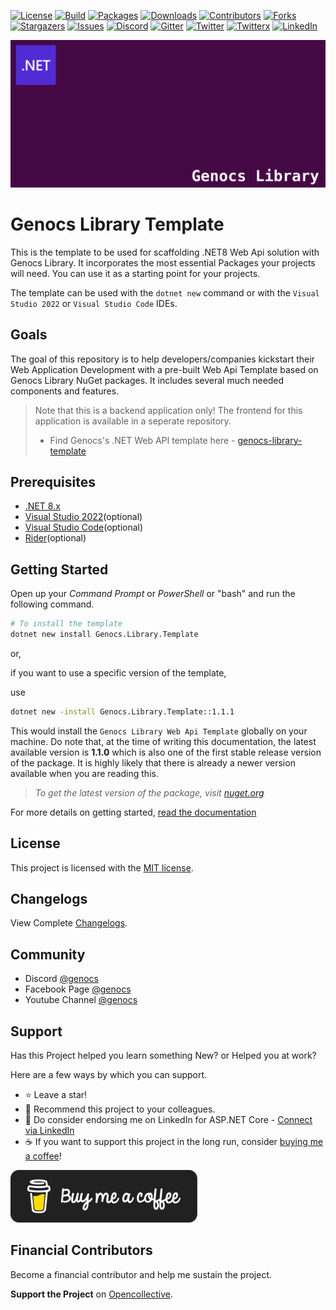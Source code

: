 <!-- PROJECT SHIELDS -->
[![License][license-shield]][license-url]
[![Build][build-shield]][build-url]
[![Packages][package-shield]][package-url]
[![Downloads][downloads-shield]][downloads-url]
[![Contributors][contributors-shield]][contributors-url]
[![Forks][forks-shield]][forks-url]
[![Stargazers][stars-shield]][stars-url]
[![Issues][issues-shield]][issues-url]
[![Discord][discord-shield]][discord-url]
[![Gitter][gitter-shield]][gitter-url]
[![Twitter][twitter-shield]][twitter-url]
[![Twitterx][twitterx-shield]][twitterx-url]
[![LinkedIn][linkedin-shield]][linkedin-url]

[license-shield]: https://img.shields.io/github/license/Genocs/genocs-library-template?color=2da44e&style=flat-square
[license-url]: https://github.com/Genocs/genocs-library-template/blob/main/LICENSE
[build-shield]: https://github.com/Genocs/genocs-library-template/actions/workflows/build_and_test.yml/badge.svg?branch=main
[build-url]: https://github.com/Genocs/genocs-library-template/actions/workflows/build_and_test.yml
[package-shield]: https://img.shields.io/badge/nuget-v.1.1.1-blue?&label=latests&logo=nuget
[package-url]: https://github.com/Genocs/genocs-library-template/actions/workflows/build_and_test.yml
[downloads-shield]: https://img.shields.io/nuget/dt/Genocs.Library.Template.svg?color=2da44e&label=downloads&logo=nuget
[downloads-url]: https://www.nuget.org/packages/Genocs.Library.Template
[contributors-shield]: https://img.shields.io/github/contributors/Genocs/genocs-library-template.svg?style=flat-square
[contributors-url]: https://github.com/Genocs/genocs-library-template/graphs/contributors
[forks-shield]: https://img.shields.io/github/forks/Genocs/genocs-library-template?style=flat-square
[forks-url]: https://github.com/Genocs/genocs-library-template/network/members
[stars-shield]: https://img.shields.io/github/stars/Genocs/genocs-library-template.svg?style=flat-square
[stars-url]: https://img.shields.io/github/stars/Genocs/genocs-library-template?style=flat-square
[issues-shield]: https://img.shields.io/github/issues/Genocs/genocs-library-template?style=flat-square
[issues-url]: https://github.com/Genocs/genocs-library-template/issues
[discord-shield]: https://img.shields.io/discord/1106846706512953385?color=%237289da&label=Discord&logo=discord&logoColor=%237289da&style=flat-square
[discord-url]: https://discord.com/invite/fWwArnkV
[gitter-shield]: https://img.shields.io/badge/chat-on%20gitter-blue.svg
[gitter-url]: https://gitter.im/genocs/
[twitter-shield]: https://img.shields.io/twitter/follow/genocs?color=1DA1F2&label=Twitter&logo=Twitter&style=flat-square
[twitter-url]: https://twitter.com/genocs
[linkedin-shield]: https://img.shields.io/badge/-LinkedIn-black.svg?style=flat-square&logo=linkedin&colorB=555
[linkedin-url]: https://www.linkedin.com/in/giovanni-emanuele-nocco-b31a5169/
[twitterx-shield]: https://img.shields.io/twitter/url/https/twitter.com/genocs.svg?style=social
[twitterx-url]: https://twitter.com/genocs

[![logo](https://raw.githubusercontent.com/Genocs/genocs-library-template/main/assets/genocs-library-logo.png "logo")](https://github.com/Genocs/genocs-library-template)

# Genocs Library Template 
This is the template to be used for scaffolding .NET8 Web Api solution with Genocs Library. It incorporates the most essential Packages your projects will need. You can use it as a starting point for your projects.

The template can be used with the `dotnet new` command or with the `Visual Studio 2022` or `Visual Studio Code` IDEs.


## Goals

The goal of this repository is to help developers/companies kickstart their Web Application Development with a pre-built Web Api Template based on Genocs Library NuGet packages. It includes several much needed components and features.

> Note that this is a backend application only! The frontend for this application is available in a seperate repository. 
> - Find Genocs's .NET Web API template here - [genocs-library-template](https://github.com/Genocs/genocs-library-template)

## Prerequisites
- [.NET 8.x](https://dotnet.microsoft.com/download/dotnet/8.0)
- [Visual Studio 2022](https://visualstudio.microsoft.com/vs/preview/vs2022/)(optional)
- [Visual Studio Code](https://code.visualstudio.com/download)(optional)
- [Rider](https://www.jetbrains.com/rider/)(optional)


## Getting Started

Open up your *Command Prompt* or *PowerShell* or "bash" and run the following command.

``` bash
# To install the template
dotnet new install Genocs.Library.Template
```

or, 

if you want to use a specific version of the template, 

use

``` bash
dotnet new -install Genocs.Library.Template::1.1.1
```


This would install the `Genocs Library Web Api Template` globally on your machine. Do note that, at the time of writing this documentation, the latest available version is **1.1.0** which is also one of the first stable release version of the package. It is highly likely that there is already a newer version available when you are reading this.

> *To get the latest version of the package, visit [nuget.org](https://www.nuget.org/packages/Genocs.Library.Template/)*
>

For more details on getting started, [read the documentation](https://genocs-blog.netlify.app/library/)


## License

This project is licensed with the [MIT license](LICENSE).

## Changelogs

View Complete [Changelogs](https://github.com/Genocs/genocs-library-template/blob/main/CHANGELOG.md).

## Community

- Discord [@genocs](https://discord.com/invite/fWwArnkV)
- Facebook Page [@genocs](https://facebook.com/Genocs)
- Youtube Channel [@genocs](https://youtube.com/c/genocs)


## Support

Has this Project helped you learn something New? or Helped you at work?

Here are a few ways by which you can support.

- ⭐ Leave a star!
- 🥇 Recommend this project to your colleagues.
- 🦸 Do consider endorsing me on LinkedIn for ASP.NET Core - [Connect via LinkedIn](https://www.linkedin.com/in/giovanni-emanuele-nocco-b31a5169/) 
- ☕ If you want to support this project in the long run, consider [buying me a coffee](https://www.buymeacoffee.com/genocs)!
  

[![buy-me-a-coffee](https://raw.githubusercontent.com/Genocs/genocs-library-template/main/assets/buy-me-a-coffee.png "buy me a coffee")](https://www.buymeacoffee.com/genocs)


## Financial Contributors

Become a financial contributor and help me sustain the project.

**Support the Project** on [Opencollective](https://opencollective.com/genocs).
